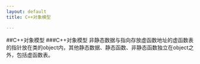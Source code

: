 ```yaml
---
layout: default
title: C++对象模型

---
```

##C++对象模型
###C++对象模型
非静态数据与指向存放虚函数地址的虚函数表的指针放在类的object内，其他静态数据、静态函数、非静态函数独立在object之外，包括虚函数表。